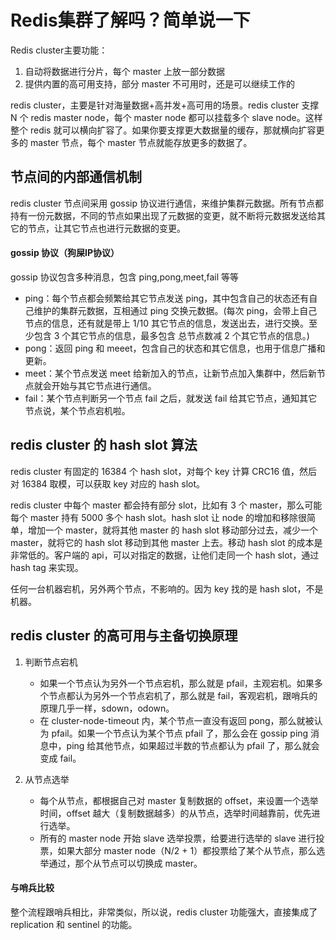 # Redis集群了解吗？简单说一下

Redis cluster主要功能：
1. 自动将数据进行分片，每个 master 上放一部分数据
2. 提供内置的高可用支持，部分 master 不可用时，还是可以继续工作的


redis cluster，主要是针对海量数据+高并发+高可用的场景。redis cluster 支撑 N 个 redis master node，每个 master node 都可以挂载多个 slave node。这样整个 redis 就可以横向扩容了。如果你要支撑更大数据量的缓存，那就横向扩容更多的 master 节点，每个 master 节点就能存放更多的数据了。


## 节点间的内部通信机制
redis cluster 节点间采用 gossip 协议进行通信，来维护集群元数据。所有节点都持有一份元数据，不同的节点如果出现了元数据的变更，就不断将元数据发送给其它的节点，让其它节点也进行元数据的变更。


#### gossip 协议（狗屎IP协议）
gossip 协议包含多种消息，包含 ping,pong,meet,fail 等等
* ping：每个节点都会频繁给其它节点发送 ping，其中包含自己的状态还有自己维护的集群元数据，互相通过 ping 交换元数据。(每次 ping，会带上自己节点的信息，还有就是带上 1/10 其它节点的信息，发送出去，进行交换。至少包含 3 个其它节点的信息，最多包含 总节点数减 2 个其它节点的信息。)
* pong：返回 ping 和 meeet，包含自己的状态和其它信息，也用于信息广播和更新。
* meet：某个节点发送 meet 给新加入的节点，让新节点加入集群中，然后新节点就会开始与其它节点进行通信。
* fail：某个节点判断另一个节点 fail 之后，就发送 fail 给其它节点，通知其它节点说，某个节点宕机啦。

## redis cluster 的 hash slot 算法
redis cluster 有固定的 16384 个 hash slot，对每个 key 计算 CRC16 值，然后对 16384 取模，可以获取 key 对应的 hash slot。

redis cluster 中每个 master 都会持有部分 slot，比如有 3 个 master，那么可能每个 master 持有 5000 多个 hash slot。hash slot 让 node 的增加和移除很简单，增加一个 master，就将其他 master 的 hash slot 移动部分过去，减少一个 master，就将它的 hash slot 移动到其他 master 上去。移动 hash slot 的成本是非常低的。客户端的 api，可以对指定的数据，让他们走同一个 hash slot，通过 hash tag 来实现。

任何一台机器宕机，另外两个节点，不影响的。因为 key 找的是 hash slot，不是机器。

## redis cluster 的高可用与主备切换原理
1. 判断节点宕机
    * 如果一个节点认为另外一个节点宕机，那么就是 pfail，主观宕机。如果多个节点都认为另外一个节点宕机了，那么就是 fail，客观宕机，跟哨兵的原理几乎一样，sdown，odown。
    * 在 cluster-node-timeout 内，某个节点一直没有返回 pong，那么就被认为 pfail。如果一个节点认为某个节点 pfail 了，那么会在 gossip ping 消息中，ping 给其他节点，如果超过半数的节点都认为 pfail 了，那么就会变成 fail。

2. 从节点选举
    * 每个从节点，都根据自己对 master 复制数据的 offset，来设置一个选举时间，offset 越大（复制数据越多）的从节点，选举时间越靠前，优先进行选举。
    * 所有的 master node 开始 slave 选举投票，给要进行选举的 slave 进行投票，如果大部分 master node（N/2 + 1）都投票给了某个从节点，那么选举通过，那个从节点可以切换成 master。

#### 与哨兵比较
整个流程跟哨兵相比，非常类似，所以说，redis cluster 功能强大，直接集成了 replication 和 sentinel 的功能。